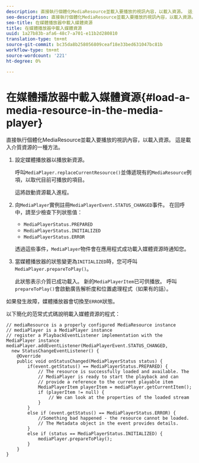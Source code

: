 ```yaml
---
description: 直接執行個體化MediaResource並載入要播放的視訊內容，以載入資源。 這是載入介質資源的一種方法。
seo-description: 直接執行個體化MediaResource並載入要播放的視訊內容，以載入資源。 這是載入介質資源的一種方法。
seo-title: 在媒體播放器中載入媒體資源
title: 在媒體播放器中載入媒體資源
uuid: 1a27b83b-afa6-48c7-a701-e11b2d280810
translation-type: tm+mt
source-git-commit: bc35da8b258056809ceaf18e33bed631047bc81b
workflow-type: tm+mt
source-wordcount: '221'
ht-degree: 0%

---
```



# 在媒體播放器中載入媒體資源{#load-a-media-resource-in-the-media-player}

直接執行個體化MediaResource並載入要播放的視訊內容，以載入資源。 這是載入介質資源的一種方法。

1. 設定媒體播放器以播放新資源。

   呼叫`MediaPlayer.replaceCurrentResource()`並傳遞現有的`MediaResource`例項，以取代目前可播放的項目。

   這將啟動資源載入進程。

1. 向`MediaPlayer`實例註冊`MediaPlayerEvent.STATUS_CHANGED`事件。 在回呼中，請至少檢查下列狀態值：

   * `MediaPlayerStatus.PREPARED`
   * `MediaPlayerStatus.INITIALIZED`
   * `MediaPlayerStatus.ERROR`

   透過這些事件，`MediaPlayer`物件會在應用程式成功載入媒體資源時通知您。
1. 當媒體播放器的狀態變更為`INITIALIZED`時，您可呼叫`MediaPlayer.prepareToPlay()`。

   此狀態表示介質已成功載入。 新的`MediaPlayerItem`已可供播放。 呼叫`prepareToPlay()`會啟動廣告解析度和位置處理程式（如果有的話）。

如果發生故障，媒體播放器會切換至`ERROR`狀態。

以下簡化的范常式式碼說明載入媒體資源的程式：

```java>
// mediaResource is a properly configured MediaResource instance 
// mediaPlayer is a MediaPlayer instance 
// register a PlaybackEventListener implementation with the MediaPlayer instance 
mediaPlayer.addEventListener(MediaPlayerEvent.STATUS_CHANGED,  
  new StatusChangeEventListener() { 
    @Override 
    public void onStatusChanged(MediaPlayerStatus status) { 
        if(event.getStatus() == MediaPlayerStatus.PREPARED) { 
            // The resource is successfully loaded and available. The  
            // MediaPlayer is ready to start the playback and can 
            // provide a reference to the current playable item 
            MediaPlayerItem playerItem = mediaPlayer.getCurrentItem(); 
            if (playerItem != null) { 
                // We can look at the properties of the loaded stream 
            } 
        } 
        else if (event.getStatus() == MediaPlayerStatus.ERROR) { 
            //Something bad happened - the resource cannot be loaded. 
            // The Metadata object in the event provides details. 
        } 
        else if (status == MediaPlayerStatus.INITIALIZED) { 
            mediaPlayer.prepareToPlay(); 
        } 
    } 
} 
```

